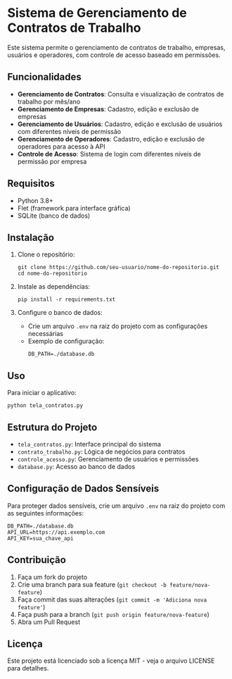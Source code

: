# Sistema de Gerenciamento de Contratos de Trabalho

Este sistema permite o gerenciamento de contratos de trabalho, empresas, usuários e operadores, com controle de acesso baseado em permissões.

## Funcionalidades

- **Gerenciamento de Contratos**: Consulta e visualização de contratos de trabalho por mês/ano
- **Gerenciamento de Empresas**: Cadastro, edição e exclusão de empresas
- **Gerenciamento de Usuários**: Cadastro, edição e exclusão de usuários com diferentes níveis de permissão
- **Gerenciamento de Operadores**: Cadastro, edição e exclusão de operadores para acesso à API
- **Controle de Acesso**: Sistema de login com diferentes níveis de permissão por empresa

## Requisitos

- Python 3.8+
- Flet (framework para interface gráfica)
- SQLite (banco de dados)

## Instalação

1. Clone o repositório:
   ```
   git clone https://github.com/seu-usuario/nome-do-repositorio.git
   cd nome-do-repositorio
   ```

2. Instale as dependências:
   ```
   pip install -r requirements.txt
   ```

3. Configure o banco de dados:
   - Crie um arquivo `.env` na raiz do projeto com as configurações necessárias
   - Exemplo de configuração:
     ```
     DB_PATH=./database.db
     ```

## Uso

Para iniciar o aplicativo:

```
python tela_contratos.py
```

## Estrutura do Projeto

- `tela_contratos.py`: Interface principal do sistema
- `contrato_trabalho.py`: Lógica de negócios para contratos
- `controle_acesso.py`: Gerenciamento de usuários e permissões
- `database.py`: Acesso ao banco de dados

## Configuração de Dados Sensíveis

Para proteger dados sensíveis, crie um arquivo `.env` na raiz do projeto com as seguintes informações:

```
DB_PATH=./database.db
API_URL=https://api.exemplo.com
API_KEY=sua_chave_api
```

## Contribuição

1. Faça um fork do projeto
2. Crie uma branch para sua feature (`git checkout -b feature/nova-feature`)
3. Faça commit das suas alterações (`git commit -m 'Adiciona nova feature'`)
4. Faça push para a branch (`git push origin feature/nova-feature`)
5. Abra um Pull Request

## Licença

Este projeto está licenciado sob a licença MIT - veja o arquivo LICENSE para detalhes. 